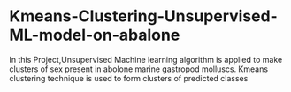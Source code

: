 # Kmeans-Clustering-Unsupervised-ML-model-on-abalone
In this Project,Unsupervised Machine learning algorithm is applied to make clusters of sex present in abolone marine gastropod molluscs. Kmeans clustering technique is used to form clusters of predicted classes
